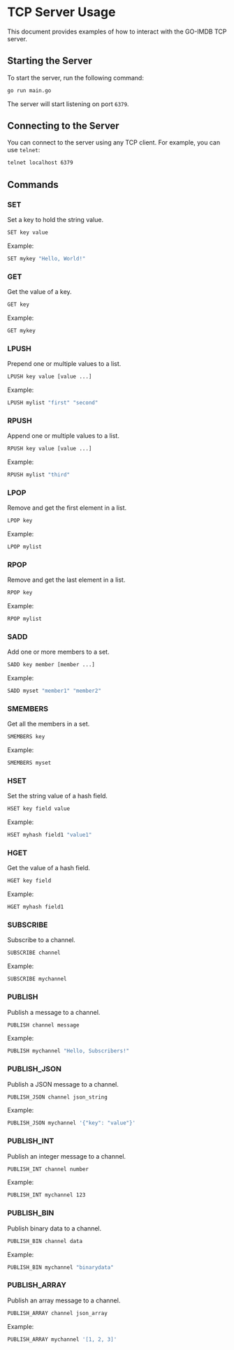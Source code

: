 # TCP Server Usage

This document provides examples of how to interact with the GO-IMDB TCP server.

## Starting the Server

To start the server, run the following command:

```sh
go run main.go
```

The server will start listening on port `6379`.

## Connecting to the Server

You can connect to the server using any TCP client. For example, you can use `telnet`:

```sh
telnet localhost 6379
```

## Commands

### SET

Set a key to hold the string value.

```sh
SET key value
```

Example:

```sh
SET mykey "Hello, World!"
```

### GET

Get the value of a key.

```sh
GET key
```

Example:

```sh
GET mykey
```

### LPUSH

Prepend one or multiple values to a list.

```sh
LPUSH key value [value ...]
```

Example:

```sh
LPUSH mylist "first" "second"
```

### RPUSH

Append one or multiple values to a list.

```sh
RPUSH key value [value ...]
```

Example:

```sh
RPUSH mylist "third"
```

### LPOP

Remove and get the first element in a list.

```sh
LPOP key
```

Example:

```sh
LPOP mylist
```

### RPOP

Remove and get the last element in a list.

```sh
RPOP key
```

Example:

```sh
RPOP mylist
```

### SADD

Add one or more members to a set.

```sh
SADD key member [member ...]
```

Example:

```sh
SADD myset "member1" "member2"
```

### SMEMBERS

Get all the members in a set.

```sh
SMEMBERS key
```

Example:

```sh
SMEMBERS myset
```

### HSET

Set the string value of a hash field.

```sh
HSET key field value
```

Example:

```sh
HSET myhash field1 "value1"
```

### HGET

Get the value of a hash field.

```sh
HGET key field
```

Example:

```sh
HGET myhash field1
```

### SUBSCRIBE

Subscribe to a channel.

```sh
SUBSCRIBE channel
```

Example:

```sh
SUBSCRIBE mychannel
```

### PUBLISH

Publish a message to a channel.

```sh
PUBLISH channel message
```

Example:

```sh
PUBLISH mychannel "Hello, Subscribers!"
```

### PUBLISH_JSON

Publish a JSON message to a channel.

```sh
PUBLISH_JSON channel json_string
```

Example:

```sh
PUBLISH_JSON mychannel '{"key": "value"}'
```

### PUBLISH_INT

Publish an integer message to a channel.

```sh
PUBLISH_INT channel number
```

Example:

```sh
PUBLISH_INT mychannel 123
```

### PUBLISH_BIN

Publish binary data to a channel.

```sh
PUBLISH_BIN channel data
```

Example:

```sh
PUBLISH_BIN mychannel "binarydata"
```

### PUBLISH_ARRAY

Publish an array message to a channel.

```sh
PUBLISH_ARRAY channel json_array
```

Example:

```sh
PUBLISH_ARRAY mychannel '[1, 2, 3]'
```
